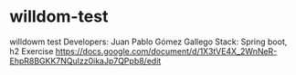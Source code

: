 # willdom-test
willdowm test
Developers: Juan Pablo Gómez Gallego
Stack: Spring boot, h2
Exercise https://docs.google.com/document/d/1X3tVE4X_2WnNeR-EhpR8BGKK7NQulzz0ikaJp7QPpb8/edit
